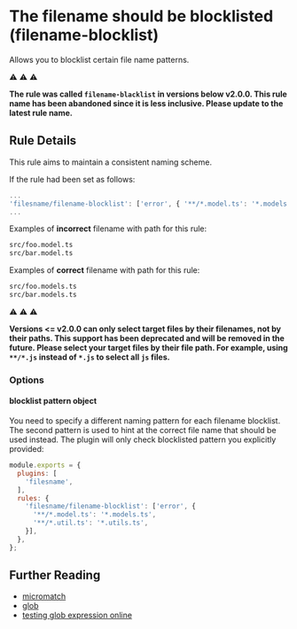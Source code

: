 # The filename should be blocklisted (filename-blocklist)

Allows you to blocklist certain file name patterns.

:warning: :warning: :warning:

**The rule was called `filename-blacklist` in versions below v2.0.0. This rule name has been abandoned since it is less inclusive. Please update to the latest rule name.**

## Rule Details

This rule aims to maintain a consistent naming scheme.

If the rule had been set as follows:
```js
...
'filesname/filename-blocklist': ['error', { '**/*.model.ts': '*.models.ts' }],
...
```

Examples of **incorrect** filename with path for this rule:
```sh
src/foo.model.ts
src/bar.model.ts
```

Examples of **correct** filename with path for this rule:
```sh
src/foo.models.ts
src/bar.models.ts
```

:warning: :warning: :warning:

**Versions <= v2.0.0 can only select target files by their filenames, not by their paths. This support has been deprecated and will be removed  in the future. Please select your target files by their file path. For example, using `**/*.js` instead of `*.js` to select all `js` files.**


### Options

#### blocklist pattern object

You need to specify a different naming pattern for each filename blocklist. The second pattern is used to hint at the correct file name that should be used instead. The plugin will only check blocklisted pattern you explicitly provided:

```js
module.exports = {
  plugins: [
    'filesname',
  ],
  rules: {
    'filesname/filename-blocklist': ['error', {
      '**/*.model.ts': '*.models.ts',
      '**/*.util.ts': '*.utils.ts',
    }],
  },
};
```

## Further Reading

- [micromatch](https://github.com/micromatch/micromatch)
- [glob](https://en.wikipedia.org/wiki/Glob_(programming))
- [testing glob expression online](https://globster.xyz)
